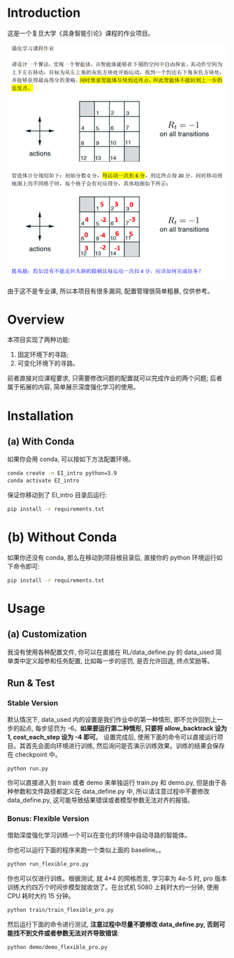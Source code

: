 # Introduction
这是一个复旦大学《具身智能引论》课程的作业项目。

![](pictures\2025-06-22-13-56-14.png)

由于这不是专业课, 所以本项目有很多漏洞, 配置管理很简单粗暴, 仅供参考。

# Overview
本项目实现了两种功能:
1. 固定环境下的寻路;
2. 可变化环境下的寻路。

前者直接对应课程要求, 只需要修改问题的配置就可以完成作业的两个问题; 后者属于拓展的内容, 简单展示深度强化学习的使用。

# Installation
## (a) With Conda
如果你会用 conda, 可以按如下方法配置环境。
```bash
conda create -n EI_intro python=3.9
conda activate EI_intro
```
保证你移动到了 EI_intro 目录后运行:
```bash
pip install -r requirements.txt
```

# (b) Without Conda
如果你还没有 conda, 那么在移动到项目根目录后, 直接你的 python 环境运行如下命令即可:
```bash
pip install -r requirements.txt
```

# Usage
## (a) Customization
我没有使用各种配置文件, 你可以在直接在 RL/data_define.py 的 data_used 简单类中定义超参和任务配置, 比如每一步的惩罚, 是否允许回退, 终点奖励等。

## Run & Test
### Stable Version
默认情况下, data_used 内的设置是我们作业中的第一种情形, 即不允许回到上一步的起点, 每步惩罚为 -6。**如果要运行第二种情形, 只要将 allow_backtrack 设为 1, cost_each_step 设为 -4 即可**。 
设置完成后, 使用下面的命令可以直接运行项目。其首先会面向环境进行训练, 然后询问是否演示训练效果。训练的结果会保存在 checkpoint 中。
```bash
python run.py
```

你可以直接进入到 train 或者 demo 来单独运行 train.py 和 demo.py, 但是由于各种参数和文件路径都定义在 data_define.py 中, 所以请注意过程中不要修改 data_define.py, 这可能导致结果错误或者模型参数无法对齐的报错。

### Bonus: Flexible Version
借助深度强化学习训练一个可以在变化的环境中自动寻路的智能体。

你也可以运行下面的程序来跑一个类似上面的 baseline。。
```bash
python run_flexible_pro.py
```

你也可以仅进行训练。根据测试, 就 4*4 的网格而言, 学习率为 4e-5 时, pro 版本训练大约四万个时间步模型就收敛了。在台式机 5080 上耗时大约一分钟, 使用 CPU 耗时大约 15 分钟。 
```bash
python train/train_flexible_pro.py
```
然后运行下面的命令进行测试, **注意过程中尽量不要修改 data_define.py, 否则可能找不到文件或者参数无法对齐导致错误**:
```bash
python demo/demo_flexible_pro.py
```